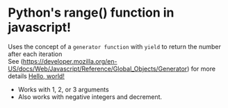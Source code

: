 # Python's range() function in javascript!
Uses the concept of a `generator function` with `yield` to return the number after each iteration <br>
See (https://developer.mozilla.org/en-US/docs/Web/Javascript/Reference/Global_Objects/Generator) for more details
<a href="https://developer.mozilla.org/en-US/docs/Web/Javascript/Reference/Global_Objects/Generator" target="_blank">Hello, world!</a>
- Works with 1, 2, or 3 arguments
- Also works with negative integers and decrement.

